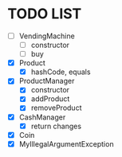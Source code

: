 # TODO LIST   
   
- [ ] VendingMachine   
    - [ ] constructor
    - [ ] buy   
  
- [x] Product   
  - [x] hashCode, equals
  
- [x] ProductManager   
    - [x] constructor   
    - [x] addProduct
    - [x] removeProduct
- [x] CashManager   
    - [x] return changes
- [x] Coin   
- [x] MyIllegalArgumentException